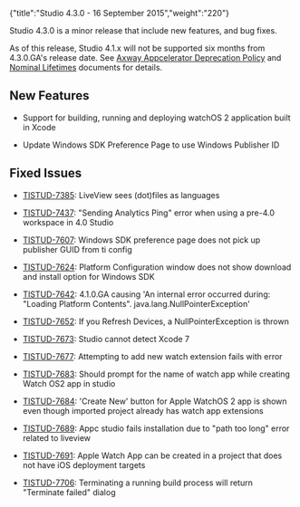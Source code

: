 {"title":"Studio 4.3.0 - 16 September 2015","weight":"220"} 

Studio 4.3.0 is a minor release that include new features, and bug fixes.

As of this release, Studio 4.1.x will not be supported six months from 4.3.0.GA's release date. See [Axway Appcelerator Deprecation Policy](/docs/appc/AMPLIFY_Appcelerator_Services_Overview/Axway_Appcelerator_Deprecation_Policy/) and [Nominal Lifetimes](/docs/appc/AMPLIFY_Appcelerator_Services_Overview/Axway_Appcelerator_Product_Lifecycle/#NominalLifetimes) documents for details.

## New Features

*   Support for building, running and deploying watchOS 2 application built in Xcode
    
*   Update Windows SDK Preference Page to use Windows Publisher ID
    

## Fixed Issues

*   [TISTUD-7385](https://jira.appcelerator.org/browse/TISTUD-7385): LiveView sees (dot)files as languages
    
*   [TISTUD-7437](https://jira.appcelerator.org/browse/TISTUD-7437): "Sending Analytics Ping" error when using a pre-4.0 workspace in 4.0 Studio
    
*   [TISTUD-7607](https://jira.appcelerator.org/browse/TISTUD-7607): Windows SDK preference page does not pick up publisher GUID from ti config
    
*   [TISTUD-7624](https://jira.appcelerator.org/browse/TISTUD-7624): Platform Configuration window does not show download and install option for Windows SDK
    
*   [TISTUD-7642](https://jira.appcelerator.org/browse/TISTUD-7642): 4.1.0.GA causing 'An internal error occurred during: "Loading Platform Contents". java.lang.NullPointerException'
    
*   [TISTUD-7652](https://jira.appcelerator.org/browse/TISTUD-7652): If you Refresh Devices, a NullPointerException is thrown
    
*   [TISTUD-7673](https://jira.appcelerator.org/browse/TISTUD-7673): Studio cannot detect Xcode 7
    
*   [TISTUD-7677](https://jira.appcelerator.org/browse/TISTUD-7677): Attempting to add new watch extension fails with error
    
*   [TISTUD-7683](https://jira.appcelerator.org/browse/TISTUD-7683): Should prompt for the name of watch app while creating Watch OS2 app in studio
    
*   [TISTUD-7684](https://jira.appcelerator.org/browse/TISTUD-7684): 'Create New' button for Apple WatchOS 2 app is shown even though imported project already has watch app extensions
    
*   [TISTUD-7689](https://jira.appcelerator.org/browse/TISTUD-7689): Appc studio fails installation due to "path too long" error related to liveview
    
*   [TISTUD-7691](https://jira.appcelerator.org/browse/TISTUD-7691): Apple Watch App can be created in a project that does not have iOS deployment targets
    
*   [TISTUD-7706](https://jira.appcelerator.org/browse/TISTUD-7706): Terminating a running build process will return "Terminate failed" dialog